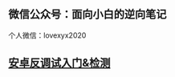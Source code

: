 ## 微信公众号：面向小白的逆向笔记
个人微信：lovexyx2020

## [安卓反调试入门&检测](https://mp.weixin.qq.com/s/qWyAhZbakUPH0Ys_SbLR4w)

